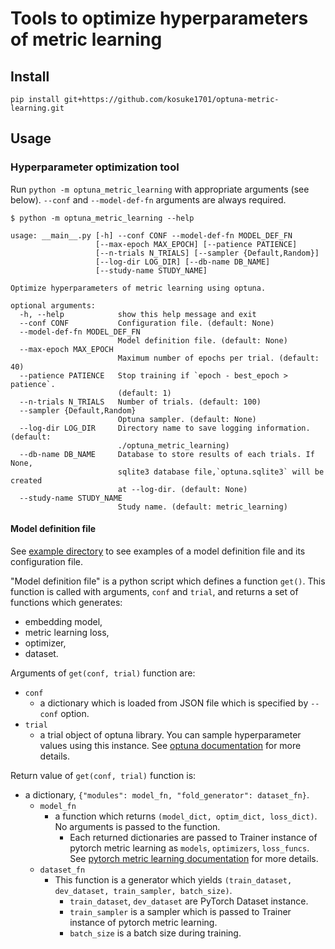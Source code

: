 # Tools to optimize hyperparameters of metric learning

## Install

```
pip install git+https://github.com/kosuke1701/optuna-metric-learning.git
```

## Usage
### Hyperparameter optimization tool

Run `python -m optuna_metric_learning` with appropriate arguments (see below).
`--conf` and `--model-def-fn` arguments are always required.

```
$ python -m optuna_metric_learning --help

usage: __main__.py [-h] --conf CONF --model-def-fn MODEL_DEF_FN
                   [--max-epoch MAX_EPOCH] [--patience PATIENCE]
                   [--n-trials N_TRIALS] [--sampler {Default,Random}]
                   [--log-dir LOG_DIR] [--db-name DB_NAME]
                   [--study-name STUDY_NAME]

Optimize hyperparameters of metric learning using optuna.

optional arguments:
  -h, --help            show this help message and exit
  --conf CONF           Configuration file. (default: None)
  --model-def-fn MODEL_DEF_FN
                        Model definition file. (default: None)
  --max-epoch MAX_EPOCH
                        Maximum number of epochs per trial. (default: 40)
  --patience PATIENCE   Stop training if `epoch - best_epoch > patience`.
                        (default: 1)
  --n-trials N_TRIALS   Number of trials. (default: 100)
  --sampler {Default,Random}
                        Optuna sampler. (default: None)
  --log-dir LOG_DIR     Directory name to save logging information. (default:
                        ./optuna_metric_learning)
  --db-name DB_NAME     Database to store results of each trials. If None,
                        sqlite3 database file,`optuna.sqlite3` will be created
                        at --log-dir. (default: None)
  --study-name STUDY_NAME
                        Study name. (default: metric_learning)
```

#### Model definition file

See [example directory](examples) to see examples of a model definition file and its configuration file.

"Model definition file" is a python script which defines a function `get()`. This function is called with arguments, `conf` and `trial`, and returns a set of functions which generates:

* embedding model,
* metric learning loss,
* optimizer,
* dataset.

Arguments of `get(conf, trial)` function are:

* `conf`
  - a dictionary which is loaded from JSON file which is specified by `--conf` option.
* `trial`
  - a trial object of optuna library. You can sample hyperparameter values using this instance. See [optuna documentation](https://optuna.readthedocs.io/en/stable/reference/trial.html) for more details.

Return value of `get(conf, trial)` function is:

* a dictionary, `{"modules": model_fn, "fold_generator": dataset_fn}`.
  - `model_fn`
    - a function which returns `(model_dict, optim_dict, loss_dict)`. No arguments is passed to the function.
      - Each returned dictionaries are passed to Trainer instance of pytorch metric learning as `models`, `optimizers`, `loss_funcs`. See [pytorch metric learning documentation](https://kevinmusgrave.github.io/pytorch-metric-learning/trainers/) for more details.
  - `dataset_fn`
    - This function is a generator which yields `(train_dataset, dev_dataset, train_sampler, batch_size)`.
      - `train_dataset`, `dev_dataset` are PyTorch Dataset instance.
      - `train_sampler` is a sampler which is passed to Trainer instance of pytorch metric learning.
      - `batch_size` is a batch size during training.

#### 
